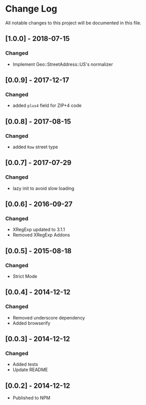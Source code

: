 # Change Log
All notable changes to this project will be documented in this file.

## [1.0.0] - 2018-07-15

### Changed
- Implement Geo::StreetAddress::US's normalizer

## [0.0.9] - 2017-12-17

### Changed
- added `plus4` field for ZIP+4 code

## [0.0.8] - 2017-08-15

### Changed
- added `Row` street type

## [0.0.7] - 2017-07-29

### Changed
- lazy init to avoid slow loading

## [0.0.6] - 2016-09-27

### Changed
- XRegExp updated to 3.1.1
- Removed XRegExp Addons

## [0.0.5] - 2015-08-18
### Changed
- Strict Mode

## [0.0.4] - 2014-12-12
### Changed
- Removed underscore dependency
- Added browserify

## [0.0.3] - 2014-12-12
### Changed
- Added tests 
- Update README

## [0.0.2] - 2014-12-12
- Published to NPM
